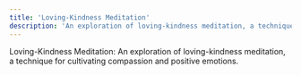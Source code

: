 ```yaml
---
title: 'Loving-Kindness Meditation'
description: 'An exploration of loving-kindness meditation, a technique for cultivating compassion and positive emotions.'
---
```




Loving-Kindness Meditation: An exploration of loving-kindness meditation, a technique for cultivating compassion and positive emotions.

